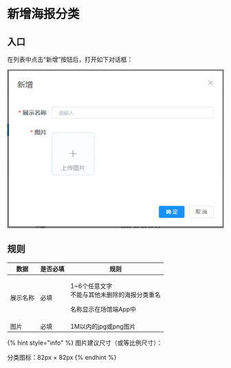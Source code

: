 # 新增海报分类

## 入口

在列表中点击“新增”按钮后，打开如下对话框：

![新增海报分类对话框](<../../../../.gitbook/assets/image (42).png>)

## 规则

| 数据   | 是否必填 | 规则                                                    |
| ---- | ---- | ----------------------------------------------------- |
| 展示名称 | 必填   | <p>1~6个任意文字<br>不能与其他未删除的海报分类重名</p><p>名称显示在场馆端App中</p> |
| 图片   | 必填   | 1M以内的jpg或png图片                                        |

{% hint style="info" %}
图片建议尺寸（或等比例尺寸）：

分类图标：82px × 82px
{% endhint %}

